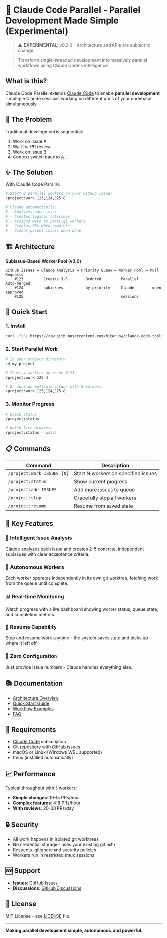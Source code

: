 # 🚀 Claude Code Parallel - Parallel Development Made Simple (Experimental)

> ⚠️ **EXPERIMENTAL**: v0.3.0 - Architecture and APIs are subject to change

> Transform single-threaded development into massively parallel workflows using Claude Code's intelligence

## What is this?

Claude Code Parallel extends [Claude Code](https://claude.ai/code) to enable **parallel development** - multiple Claude sessions working on different parts of your codebase simultaneously.

## 🎯 The Problem

Traditional development is sequential:
1. Work on issue A
2. Wait for PR review
3. Work on issue B
4. Context switch back to A...

## ✨ The Solution

With Claude Code Parallel:
```bash
# Start 8 parallel workers on your GitHub issues
/project:work 123,124,125 8

# Claude automatically:
# - Analyzes each issue
# - Creates logical subissues
# - Assigns work to parallel workers
# - Creates PRs when complete
# - Closes parent issues when done
```

## 🏗️ Architecture

**Subissue-Based Worker Pool (v3.0)**
```
GitHub Issues → Claude Analysis → Priority Queue → Worker Pool → Pull Requests
    #123         Creates 3-5        Ordered         Parallel      Auto-merged
    #124         subissues          by priority     Claude        when approved
    #125                                            sessions
```

## 🚀 Quick Start

### 1. Install
```bash
curl -fsSL https://raw.githubusercontent.com/hikarubw/claude-code-tools/main/install.sh | bash
```

### 2. Start Parallel Work
```bash
# In your project directory
cd my-project

# Start 4 workers on issue #123
/project:work 123 4

# Or work on multiple issues with 8 workers
/project:work 123,124,125 8
```

### 3. Monitor Progress
```bash
# Check status
/project:status

# Watch live progress
/project:status --watch
```

## 📋 Commands

| Command | Description |
|---------|-------------|
| `/project:work ISSUES [N]` | Start N workers on specified issues |
| `/project:status` | Show current progress |
| `/project:add ISSUES` | Add more issues to queue |
| `/project:stop` | Gracefully stop all workers |
| `/project:resume` | Resume from saved state |

## 🎯 Key Features

### 🤖 Intelligent Issue Analysis
Claude analyzes each issue and creates 2-5 concrete, independent subissues with clear acceptance criteria.

### 🔄 Autonomous Workers
Each worker operates independently in its own git worktree, fetching work from the queue until complete.

### 📊 Real-time Monitoring
Watch progress with a live dashboard showing worker status, queue state, and completion metrics.

### 💾 Resume Capability
Stop and resume work anytime - the system saves state and picks up where it left off.

### 🔧 Zero Configuration
Just provide issue numbers - Claude handles everything else.

## 📚 Documentation

- [Architecture Overview](docs/ARCHITECTURE.md)
- [Quick Start Guide](docs/QUICK_START.md)
- [Workflow Examples](docs/WORKFLOW.md)
- [FAQ](docs/FAQ.md)

## 🤝 Requirements

- [Claude Code](https://claude.ai/code) subscription
- Git repository with GitHub issues
- macOS or Linux (Windows WSL supported)
- tmux (installed automatically)

## 📈 Performance

Typical throughput with 8 workers:
- **Simple changes**: 10-15 PRs/hour
- **Complex features**: 4-8 PRs/hour
- **With reviews**: 20-30 PRs/day

## 🔒 Security

- All work happens in isolated git worktrees
- No credential storage - uses your existing git auth
- Respects .gitignore and security policies
- Workers run in restricted tmux sessions

## 🆘 Support

- **Issues**: [GitHub Issues](https://github.com/hikarubw/claude-code-tools/issues)
- **Discussions**: [GitHub Discussions](https://github.com/hikarubw/claude-code-tools/discussions)

## 📄 License

MIT License - see [LICENSE](LICENSE) file.

---

**Making parallel development simple, autonomous, and powerful.**